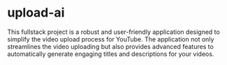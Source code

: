 # upload-ai
This fullstack project is a robust and user-friendly application designed to simplify the video upload process for YouTube. The application not only streamlines the video uploading but also provides advanced features to automatically generate engaging titles and descriptions for your videos.

